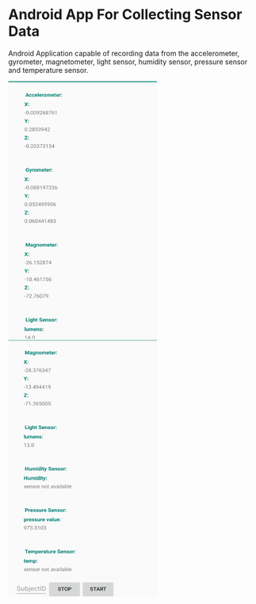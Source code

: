 # Android App For Collecting Sensor Data

Android Application capable of recording data from the accelerometer, gyrometer, magnetometer, light sensor, humidity sensor, pressure sensor and temperature sensor. 

<p float="left">

<img src="https://github.com/sanchezgrsa/Android-App-For-Collecting-Sensor-Data/blob/main/Images/Img1.png" width="300" height="520">
<img src="https://github.com/sanchezgrsa/Android-App-For-Collecting-Sensor-Data/blob/main/Images/Img2.png" width="300" height="520">
</p>
